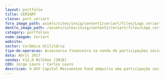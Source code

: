 ```yaml
---
layout: portfolio
title: CERIART
classe: port_ceriart
fora_image_path: assets/sites/insig/content1/ceriart/files/Logo_ceriart966b.jpg
dentro_image_path: /assets/sites/insig/content1/ceriart/files/Logo_ceriart966b.jpg
category: portfolios
nome-imagem: Ceriart
website: 
sector: Cerâmica Utilitária
tipo-de-operacao: Assessoria financeira na venda de participações sociais
data: Abril 2017
vendas: €12,0 Milhões (2016)
CEO: Jorge Louro / Carlos Louro
descricao: O OXY Capital Mezzannine Fund adquiriu uma participação social no capital do Grupo Ceriart. A Ceriart é grupo cerâmico focado na produção de peças de mesa e decorativas em grés e faiança, estando em rápido crescimento, exportando 100% da sua produção.
---
```


